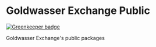 # Goldwasser Exchange Public

[![Greenkeeper badge](https://badges.greenkeeper.io/goldwasserexchange/public.svg)](https://greenkeeper.io/)

Goldwasser Exchange's public packages
